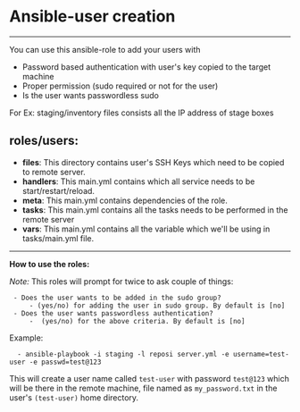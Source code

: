 # Ansible-user creation
----------

You can use this ansible-role to add your users with

 - Password based authentication with user's key copied to the target machine
 - Proper permission (sudo required or not for the user)
 - Is the user wants passwordless sudo 

For Ex: staging/inventory files consists all the IP address of stage boxes

roles/users:
----------
 - **files**: This directory contains user's SSH Keys which need to be copied to remote server.
 - **handlers**: This main.yml contains which all service needs to be start/restart/reload.
 - **meta**: This main.yml contains dependencies of the role.
 - **tasks**: This main.yml contains all the tasks needs to be performed in the remote server
 - **vars**: This main.yml contains all the variable which we'll be using in tasks/main.yml file.
---
**How to use the roles:**

*Note:* This roles will prompt for twice to ask couple of things:

	 - Does the user wants to be added in the sudo group?
		 - (yes/no) for adding the user in sudo group. By default is [no]
	 - Does the user wants passwordless authentication?
		 -  (yes/no) for the above criteria. By default is [no]
		 
   Example: 
 
	  - ansible-playbook -i staging -l reposi server.yml -e username=test-user -e passwd=test@123
This will create a user name called `test-user` with password `test@123` which will be there in the remote machine, file named as `my_password.txt` in the user's `(test-user)` home directory. 
